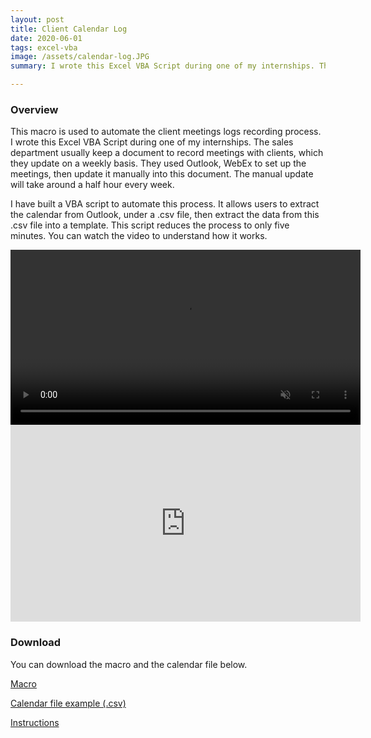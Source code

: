 ```yaml
---
layout: post
title: Client Calendar Log
date: 2020-06-01
tags: excel-vba
image: /assets/calendar-log.JPG
summary: I wrote this Excel VBA Script during one of my internships. The sales department usually keep a document to record meetings with clients, which they update on a weekly basis. They used Outlook to set up the meetings, then update it manually into this document. The manual update will take around a half hour every week. 

---
```


### Overview
This macro is used to automate the client meetings logs recording process. I wrote this Excel VBA Script during one of my internships. The sales department usually keep a document to record meetings with clients, which they update on a weekly basis. They used Outlook, WebEx to set up the meetings, then update it manually into this document. The manual update will take around a half hour every week. 

I have built a VBA script to automate this process. It allows users to extract the calendar from Outlook, under a .csv file, then extract the data from this .csv file into a template. This script reduces the process to only five minutes. You can watch the video to understand how it works. 


<p align="center">
	<video muted autoplay controls width="560">
    	<source src="{{ site.media-path }}/calendar.mp4" type="video/mp4">
	</video>
	<iframe width="560" height="315" src="https://www.youtube.com/embed/pPoAgRRNHiE?rel=0?version=3&autoplay=1&showinfo=0&loop=1" frameborder="0" allow="accelerometer; autoplay; clipboard-write; encrypted-media; gyroscope; picture-in-picture" allowfullscreen></iframe>
</p>

### Download
You can download the macro and the calendar file below.

[Macro](https://drive.google.com/file/d/1TOeSl4KmvTY3jcV-nnfoyeT91QMNFDGU/view?usp=sharing)

[Calendar file example (.csv)](https://drive.google.com/file/d/1KNztb087SWLPrngjaNlQJe_eSZOuSc9l/view?usp=sharing)

[Instructions](https://drive.google.com/file/d/18-_Fd9yXTxATUOXfBLPnisGs6Nw4XDQj/view?usp=sharing) 